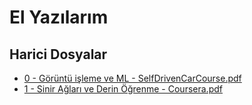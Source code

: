 # El Yazılarım


<!--HariciDosyalar-->

## Harici Dosyalar

- [0 - Görüntü işleme ve ML - SelfDrivenCarCourse.pdf](./0%20-%20G%C3%B6r%C3%BCnt%C3%BC%20i%C5%9Fleme%20ve%20ML%20-%20SelfDrivenCarCourse.pdf)
- [1 - Sinir Ağları ve Derin Öğrenme - Coursera.pdf](./1%20-%20Sinir%20A%C4%9Flar%C4%B1%20ve%20Derin%20%C3%96%C4%9Frenme%20-%20Coursera.pdf)


<!--HariciDosyalar-->

